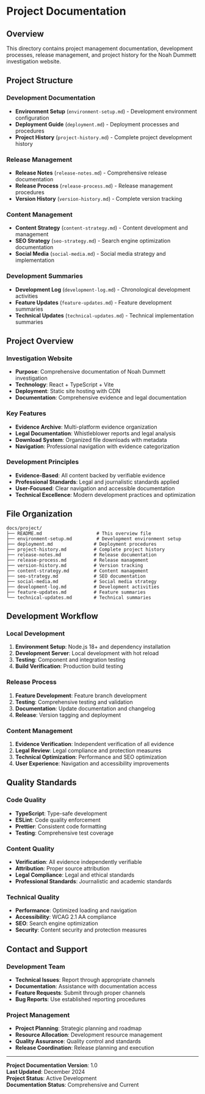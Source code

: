 # Project Documentation

## Overview

This directory contains project management documentation, development processes, release management, and project history for the Noah Dummett investigation website.

## Project Structure

### Development Documentation
- **Environment Setup** (`environment-setup.md`) - Development environment configuration
- **Deployment Guide** (`deployment.md`) - Deployment processes and procedures
- **Project History** (`project-history.md`) - Complete project development history

### Release Management
- **Release Notes** (`release-notes.md`) - Comprehensive release documentation
- **Release Process** (`release-process.md`) - Release management procedures
- **Version History** (`version-history.md`) - Complete version tracking

### Content Management
- **Content Strategy** (`content-strategy.md`) - Content development and management
- **SEO Strategy** (`seo-strategy.md`) - Search engine optimization documentation
- **Social Media** (`social-media.md`) - Social media strategy and implementation

### Development Summaries
- **Development Log** (`development-log.md`) - Chronological development activities
- **Feature Updates** (`feature-updates.md`) - Feature development summaries
- **Technical Updates** (`technical-updates.md`) - Technical implementation summaries

## Project Overview

### Investigation Website
- **Purpose**: Comprehensive documentation of Noah Dummett investigation
- **Technology**: React + TypeScript + Vite
- **Deployment**: Static site hosting with CDN
- **Documentation**: Comprehensive evidence and legal documentation

### Key Features
- **Evidence Archive**: Multi-platform evidence organization
- **Legal Documentation**: Whistleblower reports and legal analysis
- **Download System**: Organized file downloads with metadata
- **Navigation**: Professional navigation with evidence categorization

### Development Principles
- **Evidence-Based**: All content backed by verifiable evidence
- **Professional Standards**: Legal and journalistic standards applied
- **User-Focused**: Clear navigation and accessible documentation
- **Technical Excellence**: Modern development practices and optimization

## File Organization

```
docs/project/
├── README.md                    # This overview file
├── environment-setup.md         # Development environment setup
├── deployment.md               # Deployment procedures
├── project-history.md          # Complete project history
├── release-notes.md            # Release documentation
├── release-process.md          # Release management
├── version-history.md          # Version tracking
├── content-strategy.md         # Content management
├── seo-strategy.md             # SEO documentation
├── social-media.md             # Social media strategy
├── development-log.md          # Development activities
├── feature-updates.md          # Feature summaries
└── technical-updates.md        # Technical summaries
```

## Development Workflow

### Local Development
1. **Environment Setup**: Node.js 18+ and dependency installation
2. **Development Server**: Local development with hot reload
3. **Testing**: Component and integration testing
4. **Build Verification**: Production build testing

### Release Process
1. **Feature Development**: Feature branch development
2. **Testing**: Comprehensive testing and validation
3. **Documentation**: Update documentation and changelog
4. **Release**: Version tagging and deployment

### Content Management
1. **Evidence Verification**: Independent verification of all evidence
2. **Legal Review**: Legal compliance and protection measures
3. **Technical Optimization**: Performance and SEO optimization
4. **User Experience**: Navigation and accessibility improvements

## Quality Standards

### Code Quality
- **TypeScript**: Type-safe development
- **ESLint**: Code quality enforcement
- **Prettier**: Consistent code formatting
- **Testing**: Comprehensive test coverage

### Content Quality
- **Verification**: All evidence independently verifiable
- **Attribution**: Proper source attribution
- **Legal Compliance**: Legal and ethical standards
- **Professional Standards**: Journalistic and academic standards

### Technical Quality
- **Performance**: Optimized loading and navigation
- **Accessibility**: WCAG 2.1 AA compliance
- **SEO**: Search engine optimization
- **Security**: Content security and protection measures

## Contact and Support

### Development Team
- **Technical Issues**: Report through appropriate channels
- **Documentation**: Assistance with documentation access
- **Feature Requests**: Submit through proper channels
- **Bug Reports**: Use established reporting procedures

### Project Management
- **Project Planning**: Strategic planning and roadmap
- **Resource Allocation**: Development resource management
- **Quality Assurance**: Quality control and standards
- **Release Coordination**: Release planning and execution

---

**Project Documentation Version**: 1.0  
**Last Updated**: December 2024  
**Project Status**: Active Development  
**Documentation Status**: Comprehensive and Current
